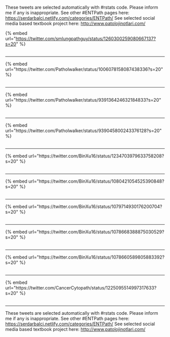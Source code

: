 

These tweets are selected automatically with #rstats code. Please inform me if any is inappropriate.
See other #ENTPath pages here: https://serdarbalci.netlify.com/categories/ENTPath/ 
See selected social media based textbook project here: http://www.patolojinotlari.com/

{% embed url="https://twitter.com/smlungpathguy/status/1260300259080667137?s=20" %}<br>
<br>
<hr>
{% embed url="https://twitter.com/Patholwalker/status/1006078158087438336?s=20" %}<br>
<br>
<hr>
{% embed url="https://twitter.com/Patholwalker/status/939136424632184833?s=20" %}<br>
<br>
<hr>
{% embed url="https://twitter.com/Patholwalker/status/939045800243376128?s=20" %}<br>
<br>
<hr>
{% embed url="https://twitter.com/BinXu16/status/1234703979633758208?s=20" %}<br>
<br>
<hr>
{% embed url="https://twitter.com/BinXu16/status/1080421054525390848?s=20" %}<br>
<br>
<hr>
{% embed url="https://twitter.com/BinXu16/status/1079714930176200704?s=20" %}<br>
<br>
<hr>
{% embed url="https://twitter.com/BinXu16/status/1078668388875030529?s=20" %}<br>
<br>
<hr>
{% embed url="https://twitter.com/BinXu16/status/1078660589805883392?s=20" %}<br>
<br>
<hr>
{% embed url="https://twitter.com/CancerCytopath/status/1225095514997317633?s=20" %}<br>
<br>
<hr>


These tweets are selected automatically with #rstats code. Please inform me if any is inappropriate.
See other #ENTPath pages here: https://serdarbalci.netlify.com/categories/ENTPath/ 
See selected social media based textbook project here: http://www.patolojinotlari.com/
